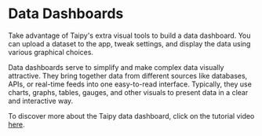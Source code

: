 # Data Dashboards

Take advantage of Taipy's extra visual tools to build a data dashboard. You can upload a dataset to the app, tweak settings, and display the data using various graphical choices.

Data dashboards serve to simplify and make complex data visually attractive. They bring together data from different sources like databases, APIs, 
or real-time feeds into one easy-to-read interface. Typically, they use charts, graphs, tables, gauges, and other visuals to present data in a clear and interactive way.

To discover more about the Taipy data dashboard, click on the tutorial video [here](https://www.youtube.com/watch?v=0KlZ3IDFJz4).
